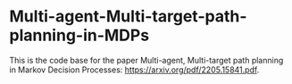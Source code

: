 # Multi-agent-Multi-target-path-planning-in-MDPs

This is the code base for the paper Multi-agent, Multi-target path planning in Markov Decision Processes: https://arxiv.org/pdf/2205.15841.pdf. 

